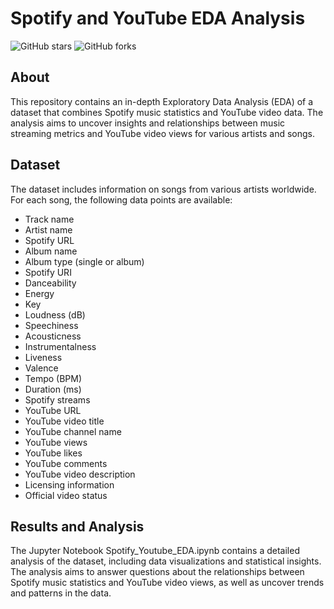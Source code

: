 # Spotify and YouTube EDA Analysis

![GitHub stars](https://img.shields.io/github/stars/yourusername/Spotify-YouTube-EDA?style=social)
![GitHub forks](https://img.shields.io/github/forks/yourusername/Spotify-YouTube-EDA?style=social)

## About

This repository contains an in-depth Exploratory Data Analysis (EDA) of a dataset that combines Spotify music statistics and YouTube video data. The analysis aims to uncover insights and relationships between music streaming metrics and YouTube video views for various artists and songs.

## Dataset

The dataset includes information on songs from various artists worldwide. For each song, the following data points are available:

- Track name
- Artist name
- Spotify URL
- Album name
- Album type (single or album)
- Spotify URI
- Danceability
- Energy
- Key
- Loudness (dB)
- Speechiness
- Acousticness
- Instrumentalness
- Liveness
- Valence
- Tempo (BPM)
- Duration (ms)
- Spotify streams
- YouTube URL
- YouTube video title
- YouTube channel name
- YouTube views
- YouTube likes
- YouTube comments
- YouTube video description
- Licensing information
- Official video status

## Results and Analysis

The Jupyter Notebook Spotify_Youtube_EDA.ipynb contains a detailed analysis of the dataset, including data visualizations and statistical insights. The analysis aims to answer questions about the relationships between Spotify music statistics and YouTube video views, as well as uncover trends and patterns in the data.

